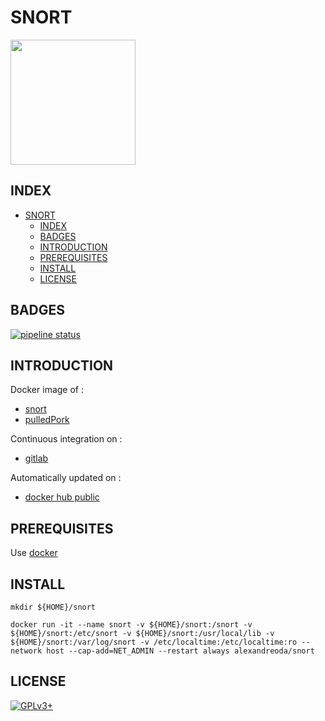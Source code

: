 # SNORT

<img src="https://assets.gitlab-static.net/uploads/-/system/project/avatar/12904480/snort-logo.png" width="200" height="200"/>

## INDEX

- [SNORT](#snort)
  - [INDEX](#index)
  - [BADGES](#badges)
  - [INTRODUCTION](#introduction)
  - [PREREQUISITES](#prerequisites)
  - [INSTALL](#install)
  - [LICENSE](#license)

## BADGES

[![pipeline status](https://gitlab.com/oda-alexandre/snort/badges/master/pipeline.svg)](https://gitlab.com/oda-alexandre/snort/commits/master)

## INTRODUCTION

Docker image of :

- [snort](https://www.snort.org/)
- [pulledPork](https://github.com/shirkdog/pulledpork)

Continuous integration on :

- [gitlab](https://gitlab.com/oda-alexandre/snort/pipelines)

Automatically updated on :

- [docker hub public](https://hub.docker.com/r/alexandreoda/snort/)

## PREREQUISITES

Use [docker](https://www.docker.com)

## INSTALL

```mkdir ${HOME}/snort```

```docker run -it --name snort -v ${HOME}/snort:/snort -v ${HOME}/snort:/etc/snort -v ${HOME}/snort:/usr/local/lib -v ${HOME}/snort:/var/log/snort -v /etc/localtime:/etc/localtime:ro --network host --cap-add=NET_ADMIN --restart always alexandreoda/snort```

## LICENSE

[![GPLv3+](http://gplv3.fsf.org/gplv3-127x51.png)](https://gitlab.com/oda-alexandre/snort/blob/master/LICENSE)
